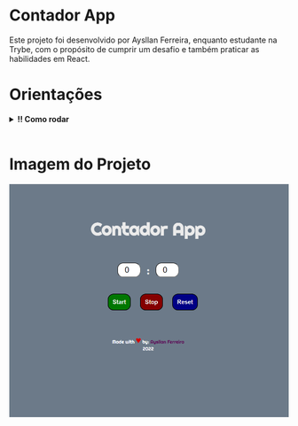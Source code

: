 # Contador App

Este projeto foi desenvolvido por Aysllan Ferreira, enquanto estudante na Trybe, com o propósito de cumprir um desafio e também praticar as habilidades em React.

# Orientações

<details>
<summary><strong>‼ Como rodar</strong></summary><br />

1. Clone o repositório

	*  Use o comando: `git@github.com:aysllanferreira/contador-app.git`

* Entre na pasta do repositório que você acabou de clonar:

	*  `cd contador-app`

2. Instale as dependências

	* Para isso, use o seguinte comando: `npm install`

3. Para rodar localmente na sua máquina, rode no seu terminal o comando:  
```bash
npm run dev
```
</details>
<br>

# Imagem do Projeto

![Project Zoo Functions](./src/assets/imgCounter.png)